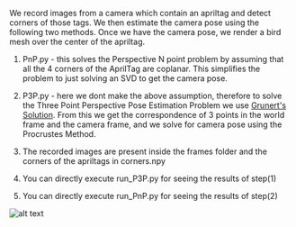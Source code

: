 We record images from a camera which contain an apriltag and detect corners of those tags. We then estimate the camera pose using the following two methods. Once we have the camera pose, we render a bird mesh over the center of the apriltag. 

1) PnP.py - this solves the Perspective N point problem by assuming that all the 4 corners of the AprilTag are coplanar. This simplifies the problem to just solving an SVD to get the camera pose.  

2) P3P.py - here we dont make the above assumption, therefore to solve the Three Point Perspective Pose Estimation Problem we use [Grunert's Solution](https://haralick-org.torahcode.us/journals/three_point_perspective.pdf). From this we get the correspondence of 3 points in the world frame and the camera frame, and we solve for camera pose using the Procrustes Method. 

4) The recorded images are present inside the frames folder and the corners of the apriltags in corners.npy
5) You can directly execute run_P3P.py for seeing the results of step(1)
6) You can directly execute run_PnP.py for seeing the results of step(2)


![alt text](bird_collineation.gif)
